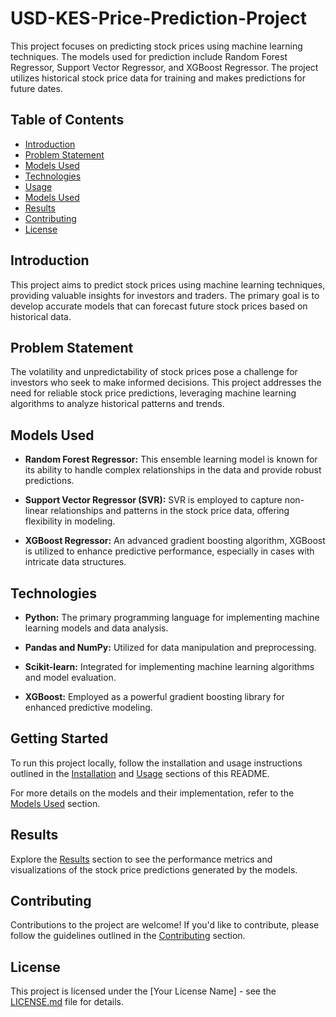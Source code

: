 # USD-KES-Price-Prediction-Project

This project focuses on predicting stock prices using machine learning techniques. The models used for prediction include Random Forest Regressor, Support Vector Regressor, and XGBoost Regressor. The project utilizes historical stock price data for training and makes predictions for future dates.

## Table of Contents
- [Introduction](#introduction)
- [Problem Statement](#problem-statement)
- [Models Used](#Models-Used)
- [Technologies](#Technologies)
- [Usage](#usage)
- [Models Used](#models-used)
- [Results](#results)
- [Contributing](#contributing)
- [License](#license)

## Introduction

This project aims to predict stock prices using machine learning techniques, providing valuable insights for investors and traders. The primary goal is to develop accurate models that can forecast future stock prices based on historical data.

## Problem Statement

The volatility and unpredictability of stock prices pose a challenge for investors who seek to make informed decisions. This project addresses the need for reliable stock price predictions, leveraging machine learning algorithms to analyze historical patterns and trends.

## Models Used

- **Random Forest Regressor:** This ensemble learning model is known for its ability to handle complex relationships in the data and provide robust predictions.

- **Support Vector Regressor (SVR):** SVR is employed to capture non-linear relationships and patterns in the stock price data, offering flexibility in modeling.

- **XGBoost Regressor:** An advanced gradient boosting algorithm, XGBoost is utilized to enhance predictive performance, especially in cases with intricate data structures.

## Technologies

- **Python:** The primary programming language for implementing machine learning models and data analysis.

- **Pandas and NumPy:** Utilized for data manipulation and preprocessing.

- **Scikit-learn:** Integrated for implementing machine learning algorithms and model evaluation.

- **XGBoost:** Employed as a powerful gradient boosting library for enhanced predictive modeling.

## Getting Started

To run this project locally, follow the installation and usage instructions outlined in the [Installation](#installation) and [Usage](#usage) sections of this README.

For more details on the models and their implementation, refer to the [Models Used](#models-used) section.

## Results

Explore the [Results](#results) section to see the performance metrics and visualizations of the stock price predictions generated by the models.

## Contributing

Contributions to the project are welcome! If you'd like to contribute, please follow the guidelines outlined in the [Contributing](#contributing) section.

## License

This project is licensed under the [Your License Name] - see the [LICENSE.md](LICENSE.md) file for details.
